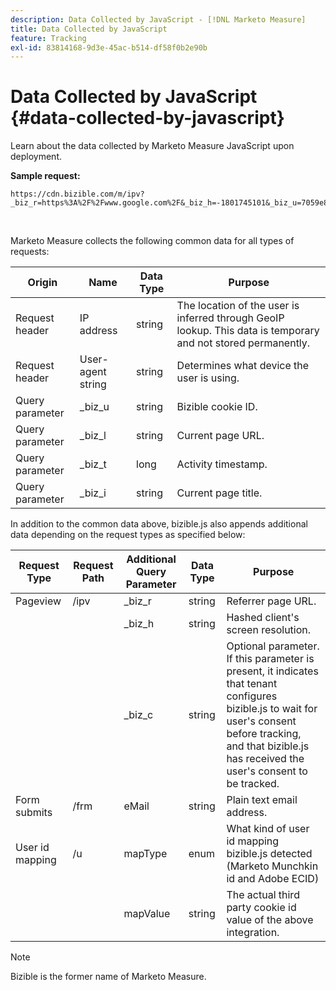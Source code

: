 ```yaml
---
description: Data Collected by JavaScript - [!DNL Marketo Measure]
title: Data Collected by JavaScript
feature: Tracking
exl-id: 83814168-9d3e-45ac-b514-df58f0b2e90b
---
```

# Data Collected by JavaScript {#data-collected-by-javascript}

Learn about the data collected by Marketo Measure JavaScript upon deployment.

**Sample request:**

```
https://cdn.bizible.com/m/ipv?_biz_r=https%3A%2F%2Fwww.google.com%2F&_biz_h=-1801745101&_biz_u=7059e81415f34f7bbaf40fe32fdcba21&_biz_s=8cbeed&_biz_l=https%3A%2F%2Fwww.zendesk.com%2Fservice%2F&_biz_t=1676483822155&_biz_i=Customer%20service%20software%20for%20the%20best%20customer%20experiences%20%7C%20Zendesk&_biz_n=0&rnd=235938&cdn_o=a&_biz_z=1676483822155
```

<br>

Marketo Measure collects the following common data for all types of requests:

<table>
<thead>
  <tr>
    <th>Origin</th>
    <th>Name</th>
    <th>Data Type</th>
    <th>Purpose</th>
  </tr>
</thead>
<tbody>
  <tr>
    <td>Request header</td>
    <td>IP address</td>
    <td>string</td>
    <td>The location of the user is inferred through GeoIP lookup. This data is temporary and not stored permanently.</td>
  </tr>
  <tr>
    <td>Request header</td>
    <td>User-agent string</td>
    <td>string</td>
    <td>Determines what device the user is using.</td>
  </tr>
  <tr>
    <td>Query parameter</td>
    <td>_biz_u</td>
    <td>string</td>
    <td>Bizible cookie ID.</td>
  </tr>
  <tr>
    <td>Query parameter</td>
    <td>_biz_l</td>
    <td>string</td>
    <td>Current page URL.</td>
  </tr>
  <tr>
    <td>Query parameter</td>
    <td>_biz_t</td>
    <td>long</td>
    <td>Activity timestamp.</td>
  </tr>
  <tr>
    <td>Query parameter</td>
    <td>_biz_i</td>
    <td>string</td>
    <td>Current page title.</td>
  </tr>
</tbody>
</table>

In addition to the common data above, bizible.js also appends additional data depending on the request types as specified below:

<table>
<thead>
  <tr>
    <th>Request Type</th>
    <th>Request Path</th>
    <th>Additional Query Parameter</th>
    <th>Data Type</th>
    <th>Purpose</th>
  </tr>
</thead>
<tbody>
  <tr>
    <td>Pageview</td>
    <td>/ipv</td>
    <td>_biz_r</td>
    <td>string</td>
    <td>Referrer page URL.</td>
  </tr>
  <tr>
    <td></td>
    <td></td>
    <td>_biz_h</td>
    <td>string</td>
    <td>Hashed client's screen resolution.</td>
  </tr>
  <tr>
    <td></td>
    <td></td>
    <td>_biz_c</td>
    <td>string</td>
    <td>Optional parameter. If this parameter is present, it indicates that tenant configures bizible.js to wait for user's consent before tracking, and that bizible.js has received the user's consent to be tracked.</td>
  </tr>
  <tr>
    <td>Form submits</td>
    <td>/frm</td>
    <td>eMail</td>
    <td>string</td>
    <td>Plain text email address.</td>
  </tr>
  <tr>
    <td>User id mapping</td>
    <td>/u</td>
    <td>mapType</td>
    <td>enum</td>
    <td>What kind of user id mapping bizible.js detected (Marketo Munchkin id and Adobe ECID)</td>
  </tr>
  <tr>
    <td></td>
    <td></td>
    <td>mapValue</td>
    <td>string</td>
    <td>The actual third party cookie id value of the above integration.</td>
  </tr>
</tbody>
</table>

>[!NOTE]
>
>Bizible is the former name of Marketo Measure.
